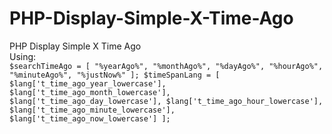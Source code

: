 # PHP-Display-Simple-X-Time-Ago
PHP Display Simple X Time Ago<br>
Using:<br>
``
$searchTimeAgo = [
    "%yearAgo%",
    "%monthAgo%",
    "%dayAgo%",
    "%hourAgo%",
    "%minuteAgo%",
    "%justNow%"
];
$timeSpanLang = [
    $lang['t_time_ago_year_lowercase'],
    $lang['t_time_ago_month_lowercase'],
    $lang['t_time_ago_day_lowercase'],
    $lang['t_time_ago_hour_lowercase'],
    $lang['t_time_ago_minute_lowercase'],
    $lang['t_time_ago_now_lowercase']
];
``
